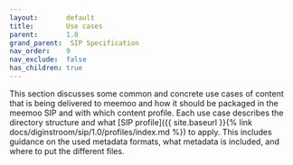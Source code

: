 ```yaml
---
layout:       default
title:        Use cases
parent:       1.0
grand_parent:  SIP Specification
nav_order:    9
nav_exclude:  false
has_children: true
---
```

This section discusses some common and concrete use cases of content that is being delivered to meemoo and how it should be packaged in the meemoo SIP and with which content profile.
Each use case describes the directory structure and what [SIP profile]({{ site.baseurl }}{% link docs/diginstroom/sip/1.0/profiles/index.md %}) to apply.
This includes guidance on the used metadata formats, what metadata is included, and where to put the different files.
